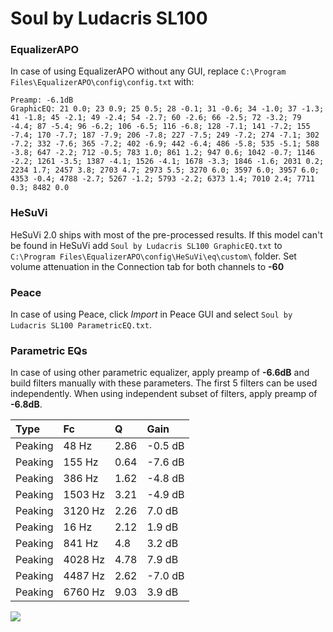 # Soul by Ludacris SL100

### EqualizerAPO
In case of using EqualizerAPO without any GUI, replace `C:\Program Files\EqualizerAPO\config\config.txt`
with:
```
Preamp: -6.1dB
GraphicEQ: 21 0.0; 23 0.9; 25 0.5; 28 -0.1; 31 -0.6; 34 -1.0; 37 -1.3; 41 -1.8; 45 -2.1; 49 -2.4; 54 -2.7; 60 -2.6; 66 -2.5; 72 -3.2; 79 -4.4; 87 -5.4; 96 -6.2; 106 -6.5; 116 -6.8; 128 -7.1; 141 -7.2; 155 -7.4; 170 -7.7; 187 -7.9; 206 -7.8; 227 -7.5; 249 -7.2; 274 -7.1; 302 -7.2; 332 -7.6; 365 -7.2; 402 -6.9; 442 -6.4; 486 -5.8; 535 -5.1; 588 -3.8; 647 -2.2; 712 -0.5; 783 1.0; 861 1.2; 947 0.6; 1042 -0.7; 1146 -2.2; 1261 -3.5; 1387 -4.1; 1526 -4.1; 1678 -3.3; 1846 -1.6; 2031 0.2; 2234 1.7; 2457 3.8; 2703 4.7; 2973 5.5; 3270 6.0; 3597 6.0; 3957 6.0; 4353 -0.4; 4788 -2.7; 5267 -1.2; 5793 -2.2; 6373 1.4; 7010 2.4; 7711 0.3; 8482 0.0
```

### HeSuVi
HeSuVi 2.0 ships with most of the pre-processed results. If this model can't be found in HeSuVi add
`Soul by Ludacris SL100 GraphicEQ.txt` to `C:\Program Files\EqualizerAPO\config\HeSuVi\eq\custom\` folder.
Set volume attenuation in the Connection tab for both channels to **-60**

### Peace
In case of using Peace, click *Import* in Peace GUI and select `Soul by Ludacris SL100 ParametricEQ.txt`.

### Parametric EQs
In case of using other parametric equalizer, apply preamp of **-6.6dB** and build filters manually
with these parameters. The first 5 filters can be used independently.
When using independent subset of filters, apply preamp of **-6.8dB**.

| Type    | Fc      |    Q | Gain    |
|:--------|:--------|:-----|:--------|
| Peaking | 48 Hz   | 2.86 | -0.5 dB |
| Peaking | 155 Hz  | 0.64 | -7.6 dB |
| Peaking | 386 Hz  | 1.62 | -4.8 dB |
| Peaking | 1503 Hz | 3.21 | -4.9 dB |
| Peaking | 3120 Hz | 2.26 | 7.0 dB  |
| Peaking | 16 Hz   | 2.12 | 1.9 dB  |
| Peaking | 841 Hz  | 4.8  | 3.2 dB  |
| Peaking | 4028 Hz | 4.78 | 7.9 dB  |
| Peaking | 4487 Hz | 2.62 | -7.0 dB |
| Peaking | 6760 Hz | 9.03 | 3.9 dB  |

![](https://raw.githubusercontent.com/jaakkopasanen/AutoEq/master/results/innerfidelity/sbaf-serious/Soul%20by%20Ludacris%20SL100/Soul%20by%20Ludacris%20SL100.png)